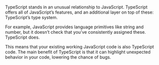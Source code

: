 TypeScript stands in an unusual relationship to JavaScript.
TypeScript offers all of JavaScript’s features,
and an additional layer on top of these: TypeScript’s type system.

For example, JavaScript provides language primitives like string and number,
but it doesn’t check that you’ve consistently assigned these.
TypeScript does.

This means that your existing working JavaScript code is also TypeScript code.
The main benefit of TypeScript is that it can highlight unexpected behavior in your code, lowering the chance of bugs.
